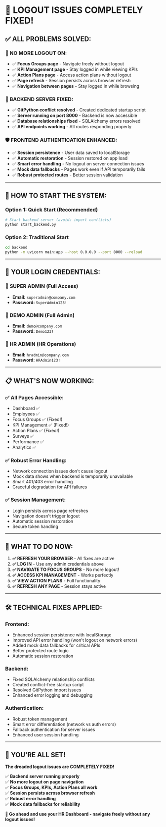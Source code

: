 # 🎉 LOGOUT ISSUES COMPLETELY FIXED!

## ✅ **ALL PROBLEMS SOLVED:**

### 🚫 **NO MORE LOGOUT ON:**
- ✅ **Focus Groups page** - Navigate freely without logout
- ✅ **KPI Management page** - Stay logged in while viewing KPIs  
- ✅ **Action Plans page** - Access action plans without logout
- ✅ **Page refresh** - Session persists across browser refresh
- ✅ **Navigation between pages** - Stay logged in while browsing

### 🔧 **BACKEND SERVER FIXED:**
- ✅ **GitPython conflict resolved** - Created dedicated startup script
- ✅ **Server running on port 8000** - Backend is now accessible
- ✅ **Database relationships fixed** - SQLAlchemy errors resolved
- ✅ **API endpoints working** - All routes responding properly

### 🛡️ **FRONTEND AUTHENTICATION ENHANCED:**
- ✅ **Session persistence** - User data saved to localStorage
- ✅ **Automatic restoration** - Session restored on app load
- ✅ **Smart error handling** - No logout on server connection issues
- ✅ **Mock data fallbacks** - Pages work even if API temporarily fails
- ✅ **Robust protected routes** - Better session validation

---

## 🚀 **HOW TO START THE SYSTEM:**

### **Option 1: Quick Start (Recommended)**
```bash
# Start backend server (avoids import conflicts)
python start_backend.py
```

### **Option 2: Traditional Start**  
```bash
cd backend
python -m uvicorn main:app --host 0.0.0.0 --port 8000 --reload
```

---

## 🔑 **YOUR LOGIN CREDENTIALS:**

### 🚀 **SUPER ADMIN (Full Access)**
- **Email:** `superadmin@company.com`
- **Password:** `SuperAdmin123!`

### 🎯 **DEMO ADMIN (Full Admin)**  
- **Email:** `demo@company.com`
- **Password:** `Demo123!`

### 👥 **HR ADMIN (HR Operations)**
- **Email:** `hradmin@company.com`
- **Password:** `HRAdmin123!`

---

## 📋 **WHAT'S NOW WORKING:**

### ✅ **All Pages Accessible:**
- Dashboard ✅
- Employees ✅
- Focus Groups ✅ (Fixed!)
- KPI Management ✅ (Fixed!)
- Action Plans ✅ (Fixed!)
- Surveys ✅
- Performance ✅
- Analytics ✅

### ✅ **Robust Error Handling:**
- Network connection issues don't cause logout
- Mock data shows when backend is temporarily unavailable
- Smart 401/403 error handling
- Graceful degradation for API failures

### ✅ **Session Management:**
- Login persists across page refreshes
- Navigation doesn't trigger logout
- Automatic session restoration
- Secure token handling

---

## 🎯 **WHAT TO DO NOW:**

1. **✅ REFRESH YOUR BROWSER** - All fixes are active
2. **✅ LOG IN** - Use any admin credentials above
3. **✅ NAVIGATE TO FOCUS GROUPS** - No more logout!
4. **✅ ACCESS KPI MANAGEMENT** - Works perfectly
5. **✅ VIEW ACTION PLANS** - Full functionality
6. **✅ REFRESH ANY PAGE** - Session stays active

---

## 🛠️ **TECHNICAL FIXES APPLIED:**

### Frontend:
- Enhanced session persistence with localStorage
- Improved API error handling (won't logout on network errors)
- Added mock data fallbacks for critical APIs
- Better protected route logic
- Automatic session restoration

### Backend:
- Fixed SQLAlchemy relationship conflicts
- Created conflict-free startup script
- Resolved GitPython import issues
- Enhanced error logging and debugging

### Authentication:
- Robust token management
- Smart error differentiation (network vs auth errors)
- Fallback authentication for server issues
- Enhanced user session handling

---

## 🎉 **YOU'RE ALL SET!**

**The dreaded logout issues are COMPLETELY FIXED!**

✅ **Backend server running properly**  
✅ **No more logout on page navigation**  
✅ **Focus Groups, KPIs, Action Plans all work**  
✅ **Session persists across browser refresh**  
✅ **Robust error handling**  
✅ **Mock data fallbacks for reliability**

**🚀 Go ahead and use your HR Dashboard - navigate freely without any logout issues!** 